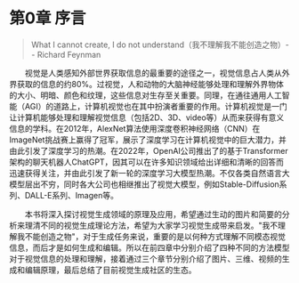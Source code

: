 # 第0章 序言

> What I cannot create, I do not understand（我不理解我不能创造之物）-- Richard Feynman

&emsp;&emsp;视觉是人类感知外部世界获取信息的最重要的途径之一，视觉信息占人类从外界获取的信息的约80%。过视觉，人和动物的大脑神经能够处理和理解外界物体的大小、明暗、颜色和纹理，这些信息对生存至关重要。同理，在通往通用人工智能（AGI）的道路上，计算机视觉也在其中扮演者重要的作用。计算机视觉是一门让计算机能够处理和理解视觉信息（包括2D、3D、video等）从而来获得有意义信息的学科。在2012年，AlexNet算法使用深度卷积神经网络（CNN）在ImageNet挑战赛上赢得了冠军，展示了深度学习在计算机视觉中的巨大潜力，并由此引发了深度学习的热潮。在2022年，OpenAI公司推出了的基于Transformer架构的聊天机器人ChatGPT，因其可以在许多知识领域给出详细和清晰的回答而迅速获得关注，并由此引发了新一轮的深度学习大模型热潮。不仅各类自然语言大模型层出不穷，同时各大公司也相继推出了视觉大模型，例如Stable-Diffusion系列、DALL-E系列、Imagen等。

&emsp;&emsp;本书将深入探讨视觉生成领域的原理及应用，希望通过生动的图片和简要的分析来理清不同的视觉生成理论方法，希望为大家学习视觉生成带来启发。"我不理解我不能创造之物"，对于生成任务来说，重要的是以何种方式理解不同模态视觉信息，而后才是如何生成和编辑。所以在前四章中分别介绍了四种不同的方法模型对于视觉信息的处理和理解，接着通过三个章节分别介绍了图片、三维、视频的生成和编辑原理，最后总结了目前视觉生成社区的生态。
